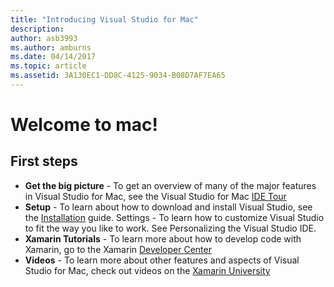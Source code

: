 ```yaml
---
title: "Introducing Visual Studio for Mac"
description: 
author: asb3993
ms.author: amburns
ms.date: 04/14/2017
ms.topic: article
ms.assetid: 3A130EC1-DD8C-4125-9034-B08D7AF7EA65
---
```


# Welcome to mac!

## First steps

* **Get the big picture** - To get an overview of many of the major features in Visual Studio for Mac, see the Visual Studio for Mac [IDE Tour](~/ide-tour.md)
* **Setup** - To learn about how to download and install Visual Studio, see the [Installation](~/installation.md) guide.
Settings - To learn how to customize Visual Studio to fit the way you like to work. See Personalizing the Visual Studio IDE.
* **Xamarin Tutorials** - To learn more about how to develop code with Xamarin, go to the Xamarin [Developer Center](https://developer.xamarin.com)
* **Videos** - To learn more about other features and aspects of Visual Studio for Mac, check out videos on the [Xamarin University](https://university.xamarin.com)